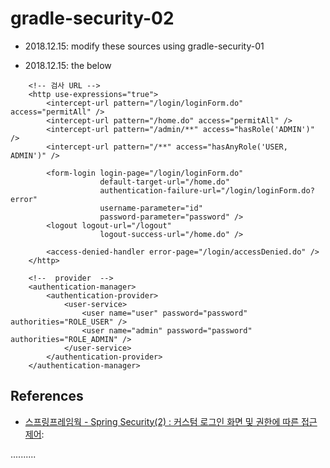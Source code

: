 gradle-security-02
==================

- 2018.12.15: modify these sources using gradle-security-01

- 2018.12.15: the below
```
	<!-- 검사 URL -->
	<http use-expressions="true">
		<intercept-url pattern="/login/loginForm.do" access="permitAll" />
		<intercept-url pattern="/home.do" access="permitAll" />
		<intercept-url pattern="/admin/**" access="hasRole('ADMIN')" />
		<intercept-url pattern="/**" access="hasAnyRole('USER, ADMIN')" />
        
		<form-login login-page="/login/loginForm.do"
					default-target-url="/home.do"
					authentication-failure-url="/login/loginForm.do?error"
					username-parameter="id"
					password-parameter="password" />
		<logout logout-url="/logout"
					logout-success-url="/home.do" />
		        
		<access-denied-handler error-page="/login/accessDenied.do" />
	</http>
    
	<!--  provider  -->
	<authentication-manager>
		<authentication-provider>
			<user-service>
				<user name="user" password="password" authorities="ROLE_USER" />
				<user name="admin" password="password" authorities="ROLE_ADMIN" />
			</user-service>
		</authentication-provider>
	</authentication-manager>
```

References
----------
- [스프링프레임웍 - Spring Security(2) : 커스텀 로그인 화면 및 권한에 따른 접근 제어](https://offbyone.tistory.com/91 "스프링프레임웍 - Spring Security(2) : 커스텀 로그인 화면 및 권한에 따른 접근 제어"):


..........

